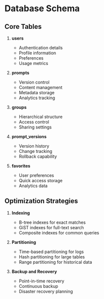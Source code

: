 # Database Schema

## Core Tables

1. **users**
   - Authentication details
   - Profile information
   - Preferences
   - Usage metrics

2. **prompts**
   - Version control
   - Content management
   - Metadata storage
   - Analytics tracking

3. **groups**
   - Hierarchical structure
   - Access control
   - Sharing settings

4. **prompt_versions**
   - Version history
   - Change tracking
   - Rollback capability

5. **favorites**
   - User preferences
   - Quick access storage
   - Analytics data

## Optimization Strategies

1. **Indexing**
   - B-tree indexes for exact matches
   - GiST indexes for full-text search
   - Composite indexes for common queries

2. **Partitioning**
   - Time-based partitioning for logs
   - Hash partitioning for large tables
   - Range partitioning for historical data

3. **Backup and Recovery**
   - Point-in-time recovery
   - Continuous backup
   - Disaster recovery planning